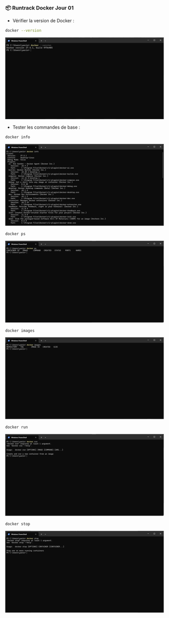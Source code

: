 ### 📦 Runtrack Docker Jour 01

* Vérifier la version de Docker : 
```sh
docker --version
```

![alt text](images/docker-version.png)

* Tester les commandes de base : 

```sh
docker info
```

![alt text](images/docker-info.png)

```sh
docker ps
```

![alt text](images/docker-ps.png)

```sh
docker images
```

![alt text](images/docker-images.png)


```sh
docker run
```

![alt text](images/docker-run.png)


```sh
docker stop
```

![alt text](images/docker-stop.png)


